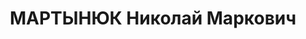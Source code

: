 ---
title: МАРТЫНЮК Николай Маркович
description: "Род. в 1899, Одесская обл., д. Полтавская, украинец, обр.: высшее, б/п.\
  \ Проживал: Томск. Военнослужащий \n  Арестован 18.08.1937. Обв.: троцк. фаш-терр.\
  \ орг-я. Приговор: 31.10.1937 – ВМН. Расстрелян 31.10.1937. \n  Реабилитирован 11.06.1959"
---